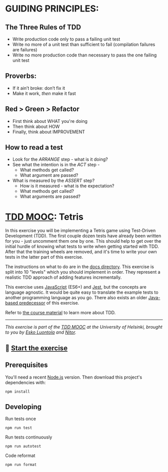 # GUIDING PRINCIPLES:

## The Three Rules of TDD

- Write production code only to pass a failing unit test
- Write no more of a unit test than sufficient to fail (compilation failures are failures)
- Write no more production code than necessary to pass the one failing unit test

## Proverbs:

- If it ain’t broke: don’t fix it
- Make it work, _then_ make it fast

## Red > Green > Refactor

- First think about WHAT you're doing
- Then think about HOW
- Finally, think about IMPROVEMENT

## How to read a test

- Look for the _ARRANGE_ step - what is it doing?
- See what the intention is in the _ACT_ step -
  - What methods get called?
  - What argument are passed?
- What is measured by the _ASSERT_ step?
  - How is it measured - what is the expectation?
  - What methods get called?
  - What arguments are passed?

# [TDD MOOC](https://tdd.mooc.fi): Tetris

In this exercise you will be implementing a Tetris game using Test-Driven Development (TDD). The first couple dozen
tests have already been written for you - just uncomment them one by one. This should help to get over the initial
hurdle of knowing what tests to write when getting started with TDD. After that the training wheels are removed, and
it's time to write your own tests in the latter part of this exercise.

The instructions on what to do are in the [docs directory](docs/). This exercise is split into 10 "levels" which you
should implement in order. They represent a realistic TDD approach of adding features incrementally.

This exercise uses [JavaScript](https://developer.mozilla.org/en-US/docs/Web/JavaScript) (ES6+) and [Jest](https://jestjs.io/),
but the concepts are language agnostic. It would be quite easy to translate the example tests to another
programming language as you go. There also exists an
older [Java-based predecessor](https://github.com/luontola/tdd-tetris-tutorial) of this exercise.

Refer to [the course material](https://tdd.mooc.fi) to learn more about TDD.

---

_This exercise is part of the [TDD MOOC](https://tdd.mooc.fi) at the University of Helsinki, brought to you
by [Esko Luontola](https://twitter.com/EskoLuontola) and [Nitor](https://nitor.com/)._

## 🚀 [Start the exercise](docs/level-1.md)

## Prerequisites

You'll need a recent [Node.js](https://nodejs.org/) version. Then download this project's dependencies with:

    npm install

## Developing

Run tests once

    npm run test

Run tests continuously

    npm run autotest

Code reformat

    npm run format

